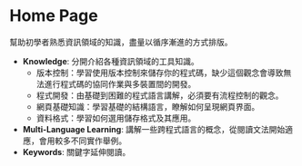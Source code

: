 # Home Page

幫助初學者熟悉資訊領域的知識，盡量以循序漸進的方式排版。

+ **Knowledge**: 分開介紹各種資訊領域的工具知識。
    + 版本控制：學習使用版本控制來儲存你的程式碼，缺少這個觀念會導致無法進行程式碼的協同作業與多裝置間的開發。
    + 程式開發：由基礎到困難的程式語言講解，必須要有流程控制的觀念。
    + 網頁基礎知識：學習基礎的結構語言，瞭解如何呈現網頁界面。
    + 資料格式：學習如何選用儲存格式及其應用。
+ **Multi-Language Learning**: 講解一些跨程式語言的概念，從閱讀文法開始適應，會用較多不同實作舉例。
+ **Keywords**: 關鍵字延伸閱讀。
